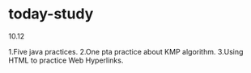 # today-study
10.12

1.Five java practices.
2.One pta practice about KMP algorithm.
3.Using HTML to practice Web Hyperlinks.

